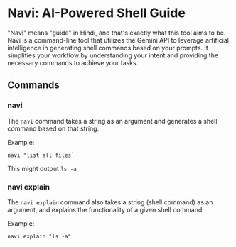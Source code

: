 # Navi: AI-Powered Shell Guide

"Navi" means "guide" in Hindi, and that's exactly what this tool aims to be. Navi is a command-line tool that utilizes the Gemini API to leverage artificial intelligence in generating shell commands based on your prompts. It simplifies your workflow by understanding your intent and providing the necessary commands to achieve your tasks.


## Commands

### navi
The `navi` command takes a string as an argument and generates a shell command based on that string.

Example:

```shell
navi "list all files`
```
This might output `ls -a`

### navi explain
The `navi explain` command also takes a string (shell command) as an argument, and explains the functionality of a given shell command.

Example:

```shell
navi explain "ls -a"
```
